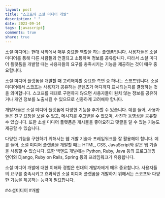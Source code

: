 ```yaml
---
layout: post
title: "스코프와 소셜 미디어 개발"
description: " "
date: 2023-09-14
tags: [javascript]
comments: true
share: true
---
```


소셜 미디어는 현대 사회에서 매우 중요한 역할을 하는 플랫폼입니다. 사용자들은 소셜 미디어를 통해 다른 사람들과 연결되고 소통하며 정보를 공유합니다. 따라서 소셜 미디어 플랫폼을 개발할 때는 사용자들의 요구를 충족시키는 기능을 제공하는 것이 매우 중요합니다.

소셜 미디어 플랫폼을 개발할 때 고려해야할 중요한 측면 중 하나는 스코프입니다. 소셜 미디어에서 스코프는 사용자가 공유하는 콘텐츠가 어디까지 표시되는지를 결정하는 것을 의미합니다. 스코프를 제대로 구현하지 않으면 사용자들이 원치 않는 정보를 공유하거나 개인 정보를 노출시킬 수 있으므로 신중하게 고려해야 합니다.

개발자들은 소셜 미디어 플랫폼에 다양한 기능을 추가할 수 있습니다. 예를 들어, 사용자들은 친구 요청을 보낼 수 있고, 메시지를 주고받을 수 있으며, 사진과 동영상을 공유할 수 있습니다. 또한 소셜 미디어 플랫폼은 게시물을 좋아요하고 댓글을 달 수 있는 기능도 제공할 수 있습니다.

다양한 기능을 구현하기 위해서는 웹 개발 기술과 프레임워크를 잘 활용해야 합니다. 예를 들어, 소셜 미디어 플랫폼을 개발할 때는 HTML, CSS, JavaScript와 같은 웹 기술을 사용할 수 있습니다. 또한 백엔드 개발에는 Python, Ruby, Java 등의 프로그래밍 언어와 Django, Ruby on Rails, Spring 등의 프레임워크가 유용합니다.

소셜 미디어 개발에 대한 이해와 경험은 현대의 개발자에게 매우 중요합니다. 사용자들의 요구를 충족시키고 효과적인 소셜 미디어 플랫폼을 개발하기 위해서는 스코프와 다양한 기능을 제공하는 능력이 필요합니다.

#소셜미디어 #개발